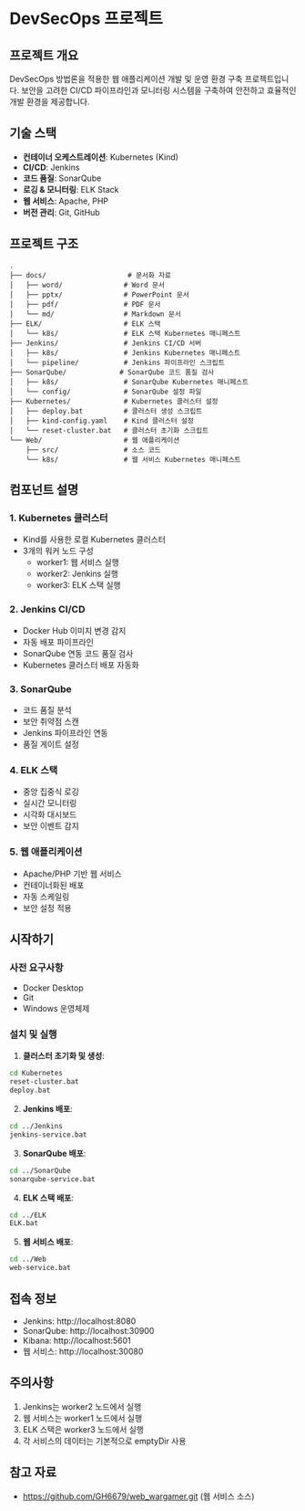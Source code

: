 # DevSecOps 프로젝트

## 프로젝트 개요
DevSecOps 방법론을 적용한 웹 애플리케이션 개발 및 운영 환경 구축 프로젝트입니다. 
보안을 고려한 CI/CD 파이프라인과 모니터링 시스템을 구축하여 안전하고 효율적인 개발 환경을 제공합니다.

## 기술 스택
- **컨테이너 오케스트레이션**: Kubernetes (Kind)
- **CI/CD**: Jenkins
- **코드 품질**: SonarQube
- **로깅 & 모니터링**: ELK Stack
- **웹 서비스**: Apache, PHP
- **버전 관리**: Git, GitHub

## 프로젝트 구조
```
.
├── docs/                    # 문서화 자료
│   ├── word/               # Word 문서
│   ├── pptx/               # PowerPoint 문서
│   ├── pdf/                # PDF 문서
│   └── md/                 # Markdown 문서
├── ELK/                    # ELK 스택
│   └── k8s/                # ELK 스택 Kubernetes 매니페스트
├── Jenkins/                # Jenkins CI/CD 서버
│   ├── k8s/                # Jenkins Kubernetes 매니페스트
│   └── pipeline/           # Jenkins 파이프라인 스크립트
├── SonarQube/             # SonarQube 코드 품질 검사
│   ├── k8s/                # SonarQube Kubernetes 매니페스트
│   └── config/             # SonarQube 설정 파일
├── Kubernetes/             # Kubernetes 클러스터 설정
│   ├── deploy.bat          # 클러스터 생성 스크립트
│   ├── kind-config.yaml    # Kind 클러스터 설정
│   └── reset-cluster.bat   # 클러스터 초기화 스크립트
└── Web/                    # 웹 애플리케이션
    ├── src/                # 소스 코드
    └── k8s/                # 웹 서비스 Kubernetes 매니페스트
```

## 컴포넌트 설명

### 1. Kubernetes 클러스터
- Kind를 사용한 로컬 Kubernetes 클러스터
- 3개의 워커 노드 구성
  - worker1: 웹 서비스 실행
  - worker2: Jenkins 실행
  - worker3: ELK 스택 실행

### 2. Jenkins CI/CD
- Docker Hub 이미지 변경 감지
- 자동 배포 파이프라인
- SonarQube 연동 코드 품질 검사
- Kubernetes 클러스터 배포 자동화

### 3. SonarQube
- 코드 품질 분석
- 보안 취약점 스캔
- Jenkins 파이프라인 연동
- 품질 게이트 설정

### 4. ELK 스택
- 중앙 집중식 로깅
- 실시간 모니터링
- 시각화 대시보드
- 보안 이벤트 감지

### 5. 웹 애플리케이션
- Apache/PHP 기반 웹 서비스
- 컨테이너화된 배포
- 자동 스케일링
- 보안 설정 적용

## 시작하기

### 사전 요구사항
- Docker Desktop
- Git
- Windows 운영체제

### 설치 및 실행

1. **클러스터 초기화 및 생성**:
```bash
cd Kubernetes
reset-cluster.bat
deploy.bat
```

2. **Jenkins 배포**:
```bash
cd ../Jenkins
jenkins-service.bat
```

3. **SonarQube 배포**:
```bash
cd ../SonarQube
sonarqube-service.bat
```

4. **ELK 스택 배포**:
```bash
cd ../ELK
ELK.bat
```

5. **웹 서비스 배포**:
```bash
cd ../Web
web-service.bat
```

## 접속 정보
- Jenkins: http://localhost:8080
- SonarQube: http://localhost:30900
- Kibana: http://localhost:5601
- 웹 서비스: http://localhost:30080

## 주의사항
1. Jenkins는 worker2 노드에서 실행
2. 웹 서비스는 worker1 노드에서 실행
3. ELK 스택은 worker3 노드에서 실행
4. 각 서비스의 데이터는 기본적으로 emptyDir 사용

## 참고 자료
- https://github.com/GH6679/web_wargamer.git (웹 서비스 소스)